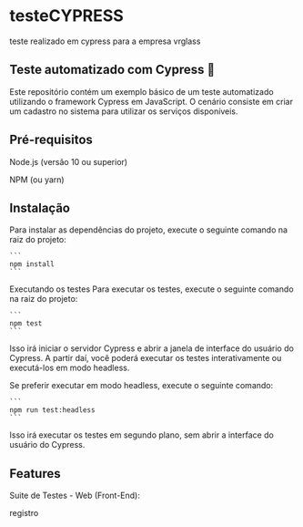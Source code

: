 # testeCYPRESS
teste realizado em cypress para a empresa vrglass 


## Teste automatizado com Cypress :rocket:
Este repositório contém um exemplo básico de um teste automatizado utilizando o framework Cypress em JavaScript.
O cenário consiste em criar um cadastro no sistema para utilizar os serviços disponíveis.

## Pré-requisitos
  Node.js (versão 10 ou superior)
  
  NPM (ou yarn)


## Instalação
Para instalar as dependências do projeto, execute o seguinte comando na raiz do projeto:
````
```
npm install
```
````

Executando os testes
Para executar os testes, execute o seguinte comando na raiz do projeto:
````
```
npm test
```
````

Isso irá iniciar o servidor Cypress e abrir a janela de interface do usuário do Cypress. A partir daí, você poderá executar os testes interativamente ou executá-los em modo headless.

Se preferir executar em modo headless, execute o seguinte comando:

````
```
npm run test:headless
```
````

Isso irá executar os testes em segundo plano, sem abrir a interface do usuário do Cypress.


## Features
Suite de Testes - Web (Front-End):

registro
